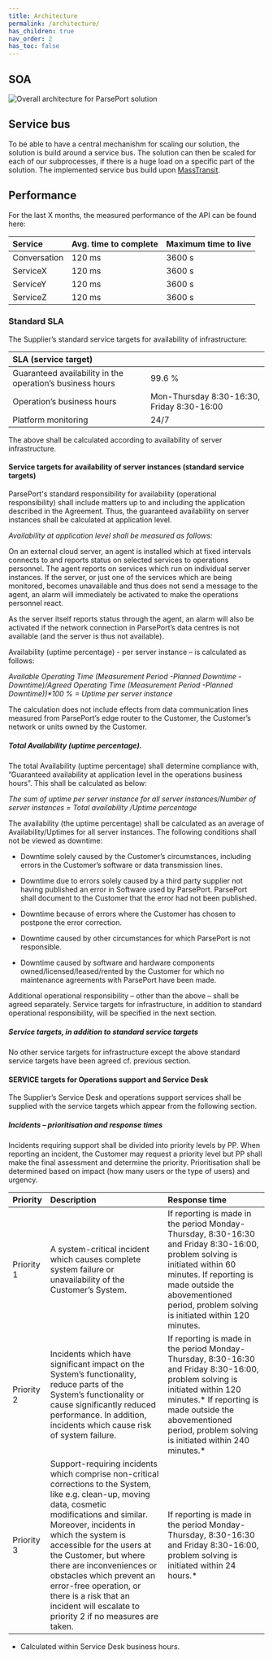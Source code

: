 ```yaml
---
title: Architecture
permalink: /architecture/
has_children: true
nav_order: 2
has_toc: false
---
```


## SOA

![Overall architecture for ParsePort solution](http://www.plantuml.com/plantuml/proxy?src=https://raw.githubusercontent.com/ParsePort/ArchitecturalDocumentation/master/architectural-overview/XBRL-high-level.txt?token=ANLMBLZO2GHIRAK4I4SYZNC55YXU4 "Overall architecture for ParsePort solution")

## Service bus
To be able to have a central mechanishm for scaling our solution, the solution is build around a service bus. The solution can then be scaled for each of our subprocesses, if there is a huge load on a specific part of the solution. The implemented service bus build upon [MassTransit](https://masstransit-project.com/).

## Performance

For the last X months, the measured performance of the API can be found here:

| Service      | Avg. time to complete    | Maximum time to live |
|:-------------|:-------------------------|:---------------------|
| Conversation | 120 ms                   | 3600 s               |
| ServiceX     | 120 ms                   | 3600 s               |
| ServiceY     | 120 ms                   | 3600 s               |
| ServiceZ     | 120 ms                   | 3600 s               |

### Standard SLA
The Supplier’s standard service targets for availability of infrastructure:

| SLA (service target)                                      |                          |
|:----------------------------------------------------------|:-------------------------|
| Guaranteed availability in the operation’s business hours | 99.6 %                   |
| Operation’s business hours                                | Mon-Thursday 8:30-16:30, Friday 8:30-16:00  |
| Platform monitoring                                       | 24/7                     |



The above shall be calculated according to availability of server infrastructure.

#### Service targets for availability of server instances (standard service targets)
ParsePort's standard responsibility for availability (operational responsibility) shall include matters up to and including the application described in the Agreement. Thus, the guaranteed availability on server instances shall be calculated at application level.

*Availability at application level shall be measured as follows:*

On an external cloud server, an agent is installed which at fixed intervals connects to and reports status on selected services to operations personnel. The agent reports on services which run on individual server instances. If the server, or just one of the services which are being monitored, becomes unavailable and thus does not send a message to the agent, an alarm will immediately be activated to make the operations personnel react.

As the server itself reports status through the agent, an alarm will also be activated if the network connection in ParsePort’s data centres is not available (and the server is thus not available).

Availability (uptime percentage) - per server instance – is calculated as follows:

_Available Operating Time (Measurement Period -Planned Downtime -Downtime)/Agreed Operating Time (Measurement Period -Planned Downtime))*100 % = Uptime per server instance_

The calculation does not include effects from data communication lines measured from ParsePort’s edge router to the Customer, the Customer’s network or units owned by the Customer.

##### Total Availability (uptime percentage).
The total Availability (uptime percentage) shall determine compliance with,
”Guaranteed availability at application level in the operations business hours”. This shall be calculated as below:

_The sum of uptime per server instance for all server instances/Number of server instances = Total availability /Uptime percentage_

The availability (the uptime percentage) shall be calculated as an average of Availability/Uptimes for all server instances.
The following conditions shall not be viewed as downtime:

* Downtime solely caused by the Customer’s circumstances, including errors in the Customer’s software or data transmission lines.

* Downtime due to errors solely caused by a third party supplier not having published an error in Software used by ParsePort.  ParsePort shall document to the Customer that the error had not been published.

* Downtime because of errors where the Customer has chosen to postpone the error correction.

* Downtime caused by other circumstances for which ParsePort is not responsible.

* Downtime caused by software and hardware components owned/licensed/leased/rented by the Customer for which no maintenance agreements with ParsePort have been made.


Additional operational responsibility – other than the above – shall be agreed separately. Service targets for infrastructure, in addition to standard operational responsibility, will be specified in the next section.

##### Service targets, in addition to standard service targets
No other service targets for infrastructure except the above standard service targets have been agreed cf. previous section.

#### SERVICE targets for Operations support and Service Desk
The Supplier’s Service Desk and operations support services shall be supplied with the service targets which appear from the following section.

##### Incidents – prioritisation and response times
Incidents requiring support shall be divided into priority levels by PP. When reporting an incident, the Customer may request a priority level but PP shall make the final assessment and determine the priority. Prioritisation shall be determined based on impact (how many users or the type of users) and urgency.

| Priority     | Description              | Response time        |
|:-------------|:-------------------------|:---------------------|
| Priority 1   | A system-critical incident which causes complete system failure or unavailability of the Customer’s System.                   | If reporting is made in the period Monday-Thursday, 8:30-16:30 and Friday 8:30-16:00, problem solving is initiated within 60 minutes. If reporting is made outside the abovementioned period, problem solving is initiated within 120 minutes.|
| Priority 2   |	Incidents which have significant impact on the System’s functionality, reduce parts of the System’s functionality or cause significantly reduced performance.  In addition, incidents which cause risk of system failure. |	If reporting is made in the period Monday-Thursday, 8:30-16:30 and Friday 8:30-16:00, problem solving is initiated within 120 minutes.* If reporting is made outside the abovementioned period, problem solving is initiated within 240 minutes.*|
| Priority 3   |	Support-requiring incidents which comprise non-critical corrections to the System, like e.g. clean-up, moving data, cosmetic modifications and similar. Moreover, incidents in which the system is accessible for the users at the Customer, but where there are inconveniences or obstacles which prevent an error-free operation, or there is a risk that an incident will escalate to priority 2 if no measures are taken.| 	If reporting is made in the period Monday-Thursday, 8:30-16:30 and Friday 8:30-16:00, problem solving is initiated within 24 hours.*|

  * Calculated within Service Desk business hours.
